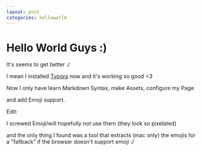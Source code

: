```yaml
---
layout: post
categories: helloworld
---
```


# Hello World Guys :)
It's seems to get better :/

I mean I installed [Typora](https://www.typora.io/#windows) now and it's working so good <3

Now I only have learn Markdown Syntax, make Assets, configure my Page 

and add Emoji support.

Edit: 

I screwed Emoji/will hopefully not use them (they look so pixelated)

and the only thing I found was a tool that extracts (mac only) the 			   emojis for a "fallback" if the browser doesn't support emoji :/